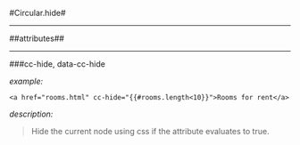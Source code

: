 #Circular.hide#

----

##attributes##

----

###cc-hide, data-cc-hide

*example:* 

`<a href="rooms.html" cc-hide="{{#rooms.length<10}}">Rooms for rent</a>`

*description:*

> Hide the current node using css if the attribute evaluates to true.


